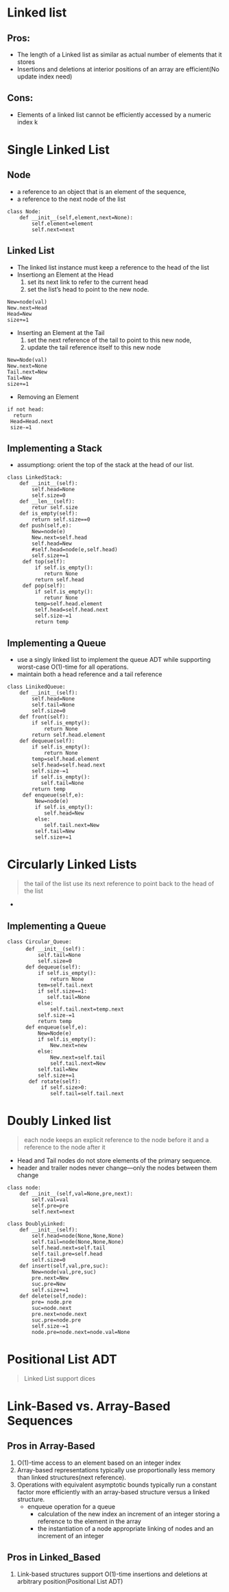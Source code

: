 # Linked list 
## Pros:
* The length of a Linked list as similar as  actual number of elements that it stores
* Insertions and deletions at interior positions of an array are efficient(No update index need)

## Cons:
* Elements of a linked list cannot be efficiently accessed by a numeric index k

# Single Linked List
> 
## Node
* a reference to an object that is an element of the sequence,
* a reference to the next node of the list 
```
class Node:
    def __init__(self,element,next=None):
        self.element=element
        self.next=next
```


## Linked List
* The linked list instance must keep a reference to the head of the list
* Insertiong an Element at the Head
  1. set its next link to refer to the current head 
  2. set the list’s head to point to the new node.
```
New=node(val)
New.next=Head
Head=New
size+=1
```
* Inserting an Element at the Tail
  1. set the next reference of the tail to point to this new node, 
  2. update the tail reference itself to this new node
```
New=Node(val)
New.next=None
Tail.next=New
Tail=New
size+=1
```
* Removing an Element
```
if not head:
  return
 Head=Head.next
 size-=1
```
## Implementing a Stack
*  assumptiong: orient the top of the stack at the head of our list.
```
class LinkedStack:
    def __init__(self):
        self.head=None
        self.size=0
    def __len__(self):
        retur self.size
    def is_empty(self):
        return self.size==0
    def push(self,e):
        New=node(e)
        New.next=self.head
        self.head=New
        #self.head=node(e,self.head)
        self.size+=1
     def top(self):
         if self.is_empty():
            return None
         return self.head
     def pop(self):
         if self.is_empty():
            retunr None
         temp=self.head.element
         self.head=self.head.next
         self.size-=1
         return temp
```
## Implementing a Queue
* use a singly linked list to implement the queue ADT while supporting worst-case O(1)-time for all operations.
* maintain both a head reference and a tail reference 
```
class LinikedQueue:
    def __init__(self):
        self.head=None
        self.tail=None
        self.size=0
    def front(self):
        if self.is_empty():
            return None
        return self.head.element
    def dequeue(self):
        if self.is_empty():
            return None
        temp=self.head.element
        self.head=self.head.next
        self.size-=1
        if self.is_empty():
           self.tail=None
        return temp
     def enqueue(self,e):
         New=node(e)
         if self.is_empty():
            self.head=New
         else:
            self.tail.next=New
         self.tail=New
         self.size+=1
```

# Circularly Linked Lists
> the tail of the list use its next reference to point back to the head of the list
* 
## Implementing a Queue
```
class Circular_Queue:
      def __init__(self)：
          self.tail=None
          self.size=0
      def dequeue(self):
          if self.is_empty():
              return None
          tem=self.tail.next
          if self.size==1:
             self.tail=None
          else:
              self.tail.next=temp.next
          self.size-=1
          return temp
      def enqueue(self,e):
          New=Node(e)
          if self.is_empty():
              New.next=new
          else:
              New.next=self.tail
              self.tail.next=New
          self.tail=New
          self.size+=1
       def rotate(self):
           if self.size>0:
              self.tail=self.tail.next
```
# Doubly Linked list
> each node keeps an explicit reference to the node before it and a reference to the node after it
* Head and Tail nodes do not store elements of the primary sequence.
* header and trailer nodes never change—only the nodes between them change
```
class node:
    def __init__(self,val=None,pre,next):
        self.val=val
        self.pre=pre
        self.next=next
```

```
class DoublyLinked:
    def __init__(self):
        self.head=node(None,None,None)
        self.tail=node(None,None,None)
        self.head.next=self.tail
        self.tail.pre=self.head
        self.size=0
    def insert(self,val,pre,suc):
        New=node(val,pre,suc)
        pre.next=New
        suc.pre=New
        self.size+=1
    def delete(self,node):
        pre= node.pre
        suc=node.next
        pre.next=node.next
        suc.pre=node.pre
        self.size-=1
        node.pre=node.next=node.val=None
```
# Positional List ADT
> Linked List support dices

# Link-Based vs. Array-Based Sequences

## Pros in Array-Based
1. O(1)-time access to an element based on an integer index
2. Array-based representations typically use proportionally less memory than linked structures(next reference).
3. Operations with equivalent asymptotic bounds typically run a constant factor more efficiently with an array-based structure versus a linked structure.
   * enqueue operation for a queue
      *  calculation of the new index  an increment of an integer  storing a reference to the element in the array
      *  the instantiation of a node  appropriate linking of nodes  and an increment of an integer

## Pros in Linked_Based
1. Link-based structures support O(1)-time insertions and deletions at arbitrary position(Positional List ADT)






